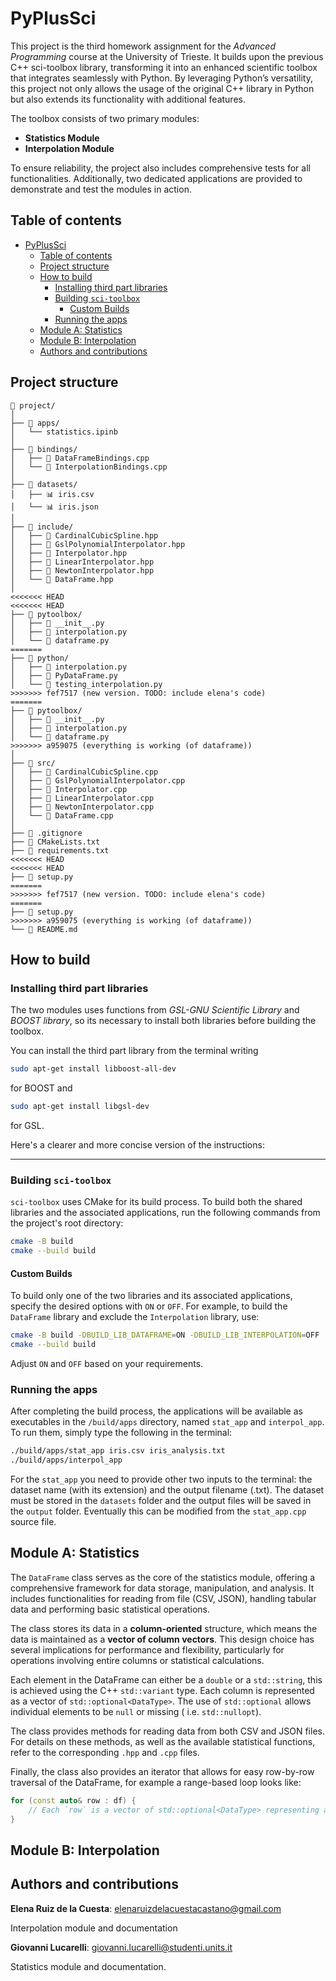 # PyPlusSci

This project is the third homework assignment for the *Advanced Programming* course at the University of Trieste. It builds upon the previous C++ sci-toolbox library, transforming it into an enhanced scientific toolbox that integrates seamlessly with Python. By leveraging Python’s versatility, this project not only allows the usage of the original C++ library in Python but also extends its functionality with additional features.

The toolbox consists of two primary modules:

- **Statistics Module**  
- **Interpolation Module**  

To ensure reliability, the project also includes comprehensive tests for all functionalities. Additionally, two dedicated applications are provided to demonstrate and test the modules in action.

## Table of contents

- [PyPlusSci](#pyplussci)
  - [Table of contents](#table-of-contents)
  - [Project structure](#project-structure)
  - [How to build](#how-to-build)
    - [Installing third part libraries](#installing-third-part-libraries)
    - [Building `sci-toolbox`](#building-sci-toolbox)
      - [Custom Builds](#custom-builds)
    - [Running the apps](#running-the-apps)
  - [Module A: Statistics](#module-a-statistics)
  - [Module B: Interpolation](#module-b-interpolation)
  - [Authors and contributions](#authors-and-contributions)

## Project structure

```
📂 project/
│ 
├── 📂 apps/
│   └── statistics.ipinb
│ 
├── 📂 bindings/
│   ├── 📄 DataFrameBindings.cpp
│   └── 📄 InterpolationBindings.cpp
│
├── 📂 datasets/
│   ├── 📊 iris.csv
│   └── 📊 iris.json
│
├── 📂 include/	
│   ├── 📄 CardinalCubicSpline.hpp
│   ├── 📄 GslPolynomialInterpolator.hpp
│   ├── 📄 Interpolator.hpp
│   ├── 📄 LinearInterpolator.hpp
│   ├── 📄 NewtonInterpolator.hpp
│   └── 📄 DataFrame.hpp
│
<<<<<<< HEAD
<<<<<<< HEAD
├── 📂 pytoolbox/	
│   ├── 📄 __init__.py
│   ├── 📄 interpolation.py
│   └── 📄 dataframe.py
=======
├── 📂 python/	
│   ├── 📄 interpolation.py
│   ├── 📄 PyDataFrame.py
│   └── 📄 testing_interpolation.py
>>>>>>> fef7517 (new version. TODO: include elena's code)
=======
├── 📂 pytoolbox/	
│   ├── 📄 __init__.py
│   ├── 📄 interpolation.py
│   └── 📄 dataframe.py
>>>>>>> a959075 (everything is working (of dataframe))
│
├── 📂 src/
│   ├── 📄 CardinalCubicSpline.cpp
│   ├── 📄 GslPolynomialInterpolator.cpp
│   ├── 📄 Interpolator.cpp
│   ├── 📄 LinearInterpolator.cpp
│   ├── 📄 NewtonInterpolator.cpp
│   └── 📄 DataFrame.cpp
│
├── 📒 .gitignore
├── 📝 CMakeLists.txt
├── 📝 requirements.txt
<<<<<<< HEAD
<<<<<<< HEAD
├── 📝 setup.py
=======
>>>>>>> fef7517 (new version. TODO: include elena's code)
=======
├── 📝 setup.py
>>>>>>> a959075 (everything is working (of dataframe))
└── 📰 README.md
```
## How to build

### Installing third part libraries

The two modules uses functions from *GSL-GNU Scientific Library* and *BOOST library*, so its necessary to install both libraries before building the toolbox.

You can install the third part library from the terminal writing

```bash
sudo apt-get install libboost-all-dev
```
for BOOST and

```bash
sudo apt-get install libgsl-dev
```
for GSL.

Here's a clearer and more concise version of the instructions:

---

### Building `sci-toolbox`

`sci-toolbox` uses CMake for its build process. To build both the shared libraries and the associated applications, run the following commands from the project's root directory:

```bash
cmake -B build
cmake --build build
```

#### Custom Builds

To build only one of the two libraries and its associated applications, specify the desired options with `ON` or `OFF`. For example, to build the `DataFrame` library and exclude the `Interpolation` library, use:

```bash
cmake -B build -DBUILD_LIB_DATAFRAME=ON -DBUILD_LIB_INTERPOLATION=OFF
cmake --build build
```

Adjust `ON` and `OFF` based on your requirements.

### Running the apps
After completing the build process, the applications will be available as executables in the `/build/apps` directory, named `stat_app` and `interpol_app`. To run them, simply type the following in the terminal:

```bash
./build/apps/stat_app iris.csv iris_analysis.txt 
./build/apps/interpol_app
```
For the `stat_app` you need to provide other two inputs to the terminal: the dataset name (with its extension) and the output filename (.txt). The dataset must be stored in the `datasets` folder and the output files will be saved in the `output` folder. Eventually this can be modified from the `stat_app.cpp` source file.

## Module A: Statistics
The `DataFrame` class serves as the core of the statistics module, offering a comprehensive framework for data storage, manipulation, and analysis. It includes functionalities for reading from file (CSV, JSON), handling tabular data and performing basic statistical operations.

The class stores its data in a **column-oriented** structure, which means the data is maintained as a **vector of column vectors**. This design choice has several implications for performance and flexibility, particularly for operations involving entire columns or statistical calculations.

Each element in the DataFrame can either be a `double` or a `std::string`, this is achieved using the C++ `std::variant` type. Each column is represented as a vector of `std::optional<DataType>`. The use of `std::optional` allows individual elements to be `null` or missing ( i.e. `std::nullopt`).

The class provides methods for reading data from both CSV and JSON files. For details on these methods, as well as the available statistical functions, refer to the corresponding `.hpp` and `.cpp` files.

Finally, the class also provides an iterator that allows for easy row-by-row traversal of the DataFrame, for example a range-based loop looks like:

```cpp
for (const auto& row : df) {
    // Each `row` is a vector of std::optional<DataType> representing a dataframe's row.
}
```


## Module B: Interpolation

## Authors and contributions

**Elena Ruiz de la Cuesta**: 
elenaruizdelacuestacastano@gmail.com

Interpolation module and documentation

**Giovanni Lucarelli**: 
giovanni.lucarelli@studenti.units.it

Statistics module and documentation.
